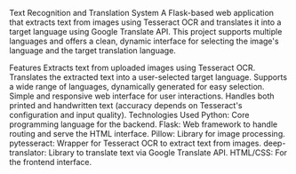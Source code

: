 Text Recognition and Translation System
A Flask-based web application that extracts text from images using Tesseract OCR and translates it into a target language using Google Translate API. This project supports multiple languages and offers a clean, dynamic interface for selecting the image's language and the target translation language.

Features
Extracts text from uploaded images using Tesseract OCR.
Translates the extracted text into a user-selected target language.
Supports a wide range of languages, dynamically generated for easy selection.
Simple and responsive web interface for user interactions.
Handles both printed and handwritten text (accuracy depends on Tesseract's configuration and input quality).
Technologies Used
Python: Core programming language for the backend.
Flask: Web framework to handle routing and serve the HTML interface.
Pillow: Library for image processing.
pytesseract: Wrapper for Tesseract OCR to extract text from images.
deep-translator: Library to translate text via Google Translate API.
HTML/CSS: For the frontend interface.
